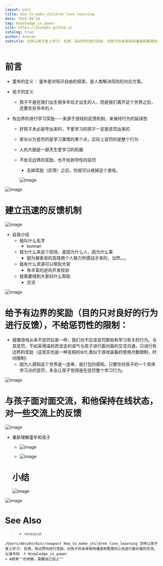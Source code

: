 ```yaml
---
layout: post
title: How_to_make_children_love_learning
date: 2018-09-24
tag: Knowledge_is_power
site: https://zhangkn.github.io
catalog: true
author: kunnan
subtitle: 怎样让孩子爱上学习: 反馈，有边界的进行奖励、对孩子的未来保持谦虚和敬畏的心态进行面对面的交流，以身作则
---
```




# 前言

* 童年的定义： 童年是对知识自由的探索，是人类解决风险的对应方案。

* 孩子的定义

  * 孩子不是在我们出生很多年后才出生的人，而是我们离开这个世界之后，还要生存多年的人

* 有边界的进行学习奖励----来源于游戏的反馈机制，来保持行为的延续性

  * 好孩子未必是夸出来的，不爱学习的孩子一定是惩罚出来的

  * 家长以为惩罚的是学习事情的某个点，实际上惩罚的是整个行为

  * 人的大脑是一部天生爱学习的机器

  * 不给无边界的奖励，也不给剥夺性的惩罚

    * 去掉奖励（反馈）之后，你就可以戒掉这个游戏。

    ![image](https://ws2.sinaimg.cn/large/af39b376gy1fvkpmcj48hj21hc0u0nme.jpg)



![image](https://ws2.sinaimg.cn/large/af39b376gy1fvkpbiktzsj21hc0u01hj.jpg)



# 建立迅速的反馈机制

![image](https://ws2.sinaimg.cn/large/af39b376gy1fvkpnfuzxpj21hc0u0ayp.jpg)

* 自我介绍
  * 我叫什么名字
    * kunnan
  * 我为什么来这个现场，是因为什么人，因为什么事
    * 因为被表哥的高情商个人魅力所感动才来的，当然。。。
  * 我有什么资源可以帮到大家
    * 有丰富的逆向开发经验
  * 我需要得到大家的什么帮助
    * 交流

![image](https://ws2.sinaimg.cn/large/af39b376gy1fvkpnugk9nj21hc0u07wh.jpg)





# 给予有边界的奖励（目的只对良好的行为进行反馈），不给惩罚性的限制：



* 就像游戏从来不惩罚玩家一样，我们也不应该惩罚那些和学习有关的行为。与其惩罚，不如采用温和而坚定的语气与孩子进行面对面的交流沟通，只进行有边界的奖励（这其实也是一种变相的`惩罚`,类似于游戏装备的使用次数限制，时间限制）
  * 因为人感知这个世界是一连串，是打包的感知。只要你对孩子的一个具体学习点的惩罚，多会让孩子觉得是在惩罚整个学习行为。



![image](https://ws2.sinaimg.cn/large/af39b376gy1fvkpw68jwdj21hc0u04qp.jpg)





# 与孩子面对面交流，和他保持在线状态，对一些交流上的反馈



![image](https://ws2.sinaimg.cn/large/af39b376gy1fvkpy1sherj21hc0u0b29.jpg)



* 重新理解童年和孩子

  * ![image](https://ws2.sinaimg.cn/large/af39b376gy1fvkq18cc2fj21hc0u04qp.jpg)

  * ![image](https://ws2.sinaimg.cn/large/af39b376gy1fvkq0yfx3hj21hc0u07wh.jpg)

  # 小结

  ![image](https://ws2.sinaimg.cn/large/af39b376gy1fvkq1pvzgjj21hc0u04qp.jpg)

![image](https://ws2.sinaimg.cn/large/af39b376gy1fvkq1xu39fj20ku0nfqjf.jpg)

# See Also 

>* newpost 
>
```
/Users/devzkn/bin//newpost How_to_make_children_love_learning 怎样让孩子爱上学习: 反馈，有边界的进行奖励、对孩子的未来保持谦虚和敬畏的心态进行面对面的交流，以身作则 -t Knowledge_is_power
> #原来""的参数，需要自己加上""
```

